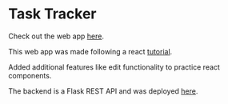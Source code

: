 # Task Tracker

Check out the web app <a href="https://jasseeeem.github.io/Task-Tracker/#/">here</a>.

This web app was made following a react <a href="https://www.youtube.com/watch?v=w7ejDZ8SWv8&t">tutorial</a>.

Added additional features like edit functionality to practice react components.

The backend is a Flask REST API and was deployed <a href="https://task-tracker-react-flask.herokuapp.com/api/">here</a>.
